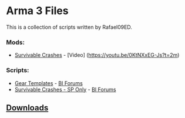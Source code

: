 # Arma 3 Files

This is a collection of scripts written by Rafael09ED.



### Mods:

* [Survivable Crashes](https://github.com/Rafael09ED/Arma/tree/master/mods/Survivable%20Crashes "@SurvivableCrashes") - [Video] (https://youtu.be/0KtNXxEG-Js?t=2m)

### Scripts:

* [Gear Templates](https://github.com/Rafael09ED/Arma/tree/master/scripts/GearTemplates.VR "GearTemplates.VR") - [BI Forums](https://forums.bistudio.com/topic/189834-release-gear-template-script/)
* [Survivable Crashes - SP Only](https://github.com/Rafael09ED/Arma/tree/master/scripts/SurvivableCrashes.VR "SurvivableCrashes.VR") - [BI Forums](https://forums.bistudio.com/topic/190291-release-survivable-crashes-script/)


## [Downloads](https://github.com/Rafael09ED/Arma/releases)
